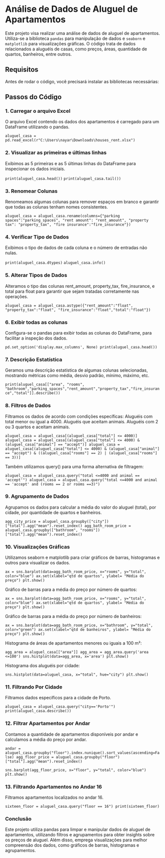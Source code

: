 # Análise de Dados de Aluguel de Apartamentos

Este projeto visa realizar uma análise de dados de aluguel de apartamentos. Utiliza-se a biblioteca `pandas` para manipulação de dados e `seaborn` e `matplotlib` para visualizações gráficas. O código trata de dados relacionados a aluguéis de casas, como preços, áreas, quantidade de quartos, banheiros, entre outros.

## Requisitos

Antes de rodar o código, você precisará instalar as bibliotecas necessárias:

## Passos do Código

### 1. Carregar o arquivo Excel
O arquivo Excel contendo os dados dos apartamentos é carregado para um DataFrame utilizando o pandas.

`aluguel_casa = pd.read_excel(r"C:\Users\nayar\Downloads\houses_rent.xlsx")`

### 2. Visualizar as primeiras e últimas linhas
Exibimos as 5 primeiras e as 5 últimas linhas do DataFrame para inspecionar os dados iniciais.

`print(aluguel_casa.head())`
`print(aluguel_casa.tail())`

### 3. Renomear Colunas
Renomeamos algumas colunas para remover espaços em branco e garantir que todas as colunas tenham nomes consistentes.

`aluguel_casa = aluguel_casa.rename(columns={"parking spaces":"parking_spaces", "rent amount": "rent_amount", "property tax": "property_tax", "fire insurance":"fire_insurance"})`

### 4. Verificar Tipo de Dados
Exibimos o tipo de dados de cada coluna e o número de entradas não nulas.

`print(aluguel_casa.dtypes)`
`aluguel_casa.info()`

### 5. Alterar Tipos de Dados
Alteramos o tipo das colunas rent_amount, property_tax, fire_insurance, e total para float para garantir que sejam tratadas corretamente nas operações.

`aluguel_casa = aluguel_casa.astype({"rent_amount":"float", "property_tax":"float", "fire_insurance":"float","total":"float"})`

### 6. Exibir todas as colunas
Configura-se o pandas para exibir todas as colunas do DataFrame, para facilitar a inspeção dos dados.

`pd.set_option('display.max_columns', None)
print(aluguel_casa.head())`

### 7. Descrição Estatística
Geramos uma descrição estatística de algumas colunas selecionadas, mostrando métricas como média, desvio padrão, mínimo, máximo, etc.

`print(aluguel_casa[["area", "rooms", "bathroom","parking_spaces","rent_amount","property_tax","fire_insurance","total"]].describe())`

### 8. Filtros de Dados
Filtramos os dados de acordo com condições específicas:
Aluguéis com total menor ou igual a 4000.
Aluguéis que aceitam animais.
Aluguéis com 2 ou 3 quartos e aceitam animais.

`aluguel_casa = aluguel_casa[(aluguel_casa["total"] <= 4000)]
aluguel_casa = aluguel_casa[(aluguel_casa["total"] <= 4000) & (aluguel_casa["animal"] == "accept")]
aluguel_casa = aluguel_casa[(aluguel_casa["total"] <= 4000) & (aluguel_casa["animal"] == "accept") & ((aluguel_casa["rooms"] == 2) | (aluguel_casa["rooms"] == 3))]`


Também utilizamos query() para uma forma alternativa de filtragem:

`aluguel_casa = aluguel_casa.query("total <=4000 and animal == 'accept'")
aluguel_casa = aluguel_casa.query("total <=4000 and animal == 'accept' and (rooms == 2 or rooms ==3)")`

### 9. Agrupamento de Dados
Agrupamos os dados para calcular a média do valor do aluguel (total), por cidade, por quantidade de quartos e banheiros.

`agg_city_price = aluguel_casa.groupby(["city"])["total"].agg("mean").reset_index()
agg_bath_room_price = aluguel_casa.groupby(["bathroom", "rooms"])["total"].agg("mean").reset_index()`

### 10. Visualizações Gráficas
Utilizamos seaborn e matplotlib para criar gráficos de barras, histogramas e outros para visualizar os dados.

`ax = sns.barplot(data=agg_bath_room_price, x="rooms", y="total", color="blue")
ax.set(xlabel="qtd de quartos", ylabel= "Média do preço")
plt.show()`

Gráfico de barras para a média do preço por número de quartos:

`ax = sns.barplot(data=agg_bath_room_price, x="rooms", y="total", color="blue")
ax.set(xlabel="qtd de quartos", ylabel= "Média do preço")
plt.show()`

Gráfico de barras para a média do preço por número de banheiros:

`ax = sns.barplot(data=agg_bath_room_price, x="bathroom", y="total", color="green")
ax.set(xlabel="qtd de banheiros", ylabel= "Média do preço")
plt.show()`

Histograma de áreas de apartamentos menores ou iguais a 100 m²:

`agg_area = aluguel_casa[["area"]]
agg_area = agg_area.query('area <=100')
sns.histplot(data=agg_area, x='area')
plt.show()`

Histograma dos aluguéis por cidade:

`sns.histplot(data=aluguel_casa, x="total", hue="city")
plt.show()`

### 11. Filtrando Por Cidade
Filtramos dados específicos para a cidade de Porto.

`aluguel_casa = aluguel_casa.query("city=='Porto'")
print(aluguel_casa.describe())`

### 12. Filtrar Apartamentos por Andar
Contamos a quantidade de apartamentos disponíveis por andar e calculamos a média do preço por andar.

`andar = aluguel_casa.groupby("floor").index.nunique().sort_values(ascending=False)
agg_floor_price = aluguel_casa.groupby("floor")["total"].agg("mean").reset_index()`

`sns.barplot(agg_floor_price, x="floor", y="total", color="blue")
plt.show()`

### 13. Filtrando Apartamentos no Andar 16
Filtramos apartamentos localizados no andar 16.

`sixteen_floor = aluguel_casa.query("floor == 16")
print(sixteen_floor)`

### Conclusão
Este projeto utiliza pandas para limpar e manipular dados de aluguel de apartamentos, utilizando filtros e agrupamentos para obter insights sobre os preços de aluguel. Além disso, emprega visualizações para melhor compreensão dos dados, como gráficos de barras, histogramas e agrupamentos.
